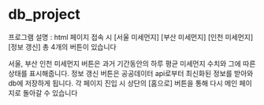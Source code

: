 # db_project

프로그램 설명 : html 페이지 접속 시 [서울 미세먼지] [부산 미세먼지] [인천 미세먼지] [정보 갱신] 총 4개의 버튼이 있습니다

서울, 부산 인천 미세먼지 버튼은 과거 기간동안의 하루 평균 미세먼지 수치와 그에 따른 상태를 표시해줍니다.
정보 갱신 버튼은 공공데이터 api로부터 최신화된 정보를 받아와 db에 저장하게 됩니다.
각 페이지 진입 시 상단의 [홈으로] 버튼을 통해 다시 메인 페이지로 돌아갈 수 있습니다


